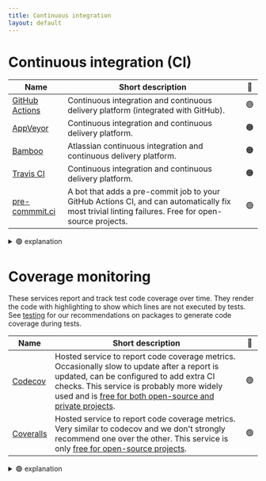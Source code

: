 ```yaml
---
title: Continuous integration
layout: default
---
```


# Continuous integration (CI)

| Name                                                                                  | Short description                                                                                                                                   | 🚦  |
| ------------------------------------------------------------------------------------- | --------------------------------------------------------------------------------------------------------------------------------------------------- | :-: |
| [GitHub Actions](https://docs.github.com/en/actions)                                  | Continuous integration and continuous delivery platform (integrated with GitHub).                                                                   | 🟢  |
| [AppVeyor](https://www.appveyor.com/docs/)                                            | Continuous integration and continuous delivery platform.                                                                                            | 🟠  |
| [Bamboo](https://confluence.atlassian.com/bamboo/bamboo-documentation-289276551.html) | Atlassian continuous integration and continuous delivery platform.                                                                                  | 🟠  |
| [Travis CI](https://docs.travis-ci.com/)                                              | Continuous integration and continuous delivery platform.                                                                                            | 🟠  |
| [pre-commmit.ci](https://pre-commit.ci/)                                              | A bot that adds a pre-commit job to your GitHub Actions CI, and can automatically fix most trivial linting failures. Free for open-source projects. | 🟢  |

<details>
<summary> 🟢 explanation</summary>
We have many projects using GitHub CI and, it has good integration with GitHub itself, and is free for public repositories (with limited free monthly minutes for private repositories).
</details>

# Coverage monitoring

These services report and track test code coverage over time.
They render the code with highlighting to show which lines are not executed by tests.
See [testing](testing) for our recommendations on packages to generate code coverage during tests.

| Name                                     | Short description                                                                                                                                                                                                                                                                      | 🚦  |
| ---------------------------------------- | -------------------------------------------------------------------------------------------------------------------------------------------------------------------------------------------------------------------------------------------------------------------------------------- | :-: |
| [Codecov](https://docs.codecov.com/docs) | Hosted service to report code coverage metrics. Occasionally slow to update after a report is updated, can be configured to add extra CI checks. This service is probably more widely used and is [free for both open-source and private projects](https://about.codecov.io/pricing/). | 🟢  |
| [Coveralls](https://docs.coveralls.io/)  | Hosted service to report code coverage metrics. Very similar to codecov and we don't strongly recommend one over the other. This service is only [free for open-source projects](https://coveralls.io/pricing).                                                                        | 🟢  |

<details>
<summary> 🟢 explanation</summary>
Both services are similar, so both 🟢.
</details>
